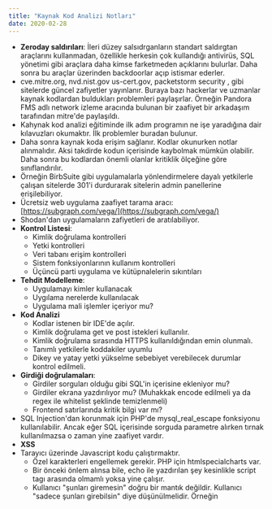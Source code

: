 ```yaml
---
title: "Kaynak Kod Analizi Notları"
date: 2020-02-28
---
```


- **Zeroday saldırıları**: İleri düzey salsıdrganların standart saldırgtan araçlarını kullanmadan, özellikle herkesin çok kullandığı antivirüs, SQL yönetimi gibi araçlara daha kimse farketmeden açıklarını bulurlar. Daha sonra bu araçlar üzerinden backdoorlar açıp istismar ederler.
- cve.mitre.org, nvd.nist.gov us-cert.gov, packetstorm security , gibi sitelerde güncel zafiyetler yayınlanır. Buraya bazı hackerlar ve uzmanlar kaynak kodlardan buldukları problemleri paylaşırlar. Örneğin Pandora FMS adlı network izleme aracında bulunan bir zaafiyet bir arkadaşım tarafından mitre'de paylaşıldı.
- Kahynak kod analizi eğitiminde ilk adım programın ne işe yaradığına dair kılavuzları okumaktır. İlk problemler buradan bulunur.
- Daha sonra kaynak koda erişim sağlanır. Kodlar okunurken notlar alınmalıdır. Aksi takdirde kodun içerisinde kaybolmak mümkün olabilir. Daha sonra bu kodlardan önemli olanlar kritiklik ölçeğine göre sınıflandırılır.
- Örneğin BirbSuite gibi uygulamalarla yönlendirmelere dayalı yetkilerle çalışan sitelerde 301'i durdurarak sitelerin admin panellerine erişilebiliyor.
- Ücretsiz web uygulama zaafiyet tarama aracı: [https://subgraph.com/vega/](https://subgraph.com/vega/)
- Shodan'dan uygulamaların zafiyetleri de aratılabiliyor.
- **Kontrol Listesi**:
    - Kimlik doğrulama kontrolleri
    - Yetki kontrolleri
    - Veri tabanı erişim kontrolleri
    - Sistem fonksiyonlarının kullanım kontrolleri
    - Üçüncü parti uygulama ve kütüpnalelerin sıkıntıları
- **Tehdit Modelleme**:
    - Uygulamayı kimler kullanacak
    - Uygılama nerelerde kullanılacak
    - Uygulama mali işlemler içeriyor mu?
- **Kod Analizi**
    - Kodlar istenen bir IDE'de açılır.
    - Kimlik doğrulama get ve post istekleri kullanılır.
    - Kimlik doğrulama sırasında HTTPS kullanıldığından emin olunmalı.
    - Tanımlı yetkilerle koddakiler uyumlu
    - Dikey ve yatay yetki yükselme sebebiyet verebilecek durumlar kontrol edilmeli.
- **Girdiği doğrulamaları**:
    - Girdiler sorguları olduğu gibi SQL'in içerisine ekleniyor mu?
    - Girdiler ekrana yazdırılıyor mu? (Muhakkak encode edilmeli ya da regex ile whitelist şeklinde temizlenmeli)
    - Frontend satırlarında kritik bilgi var mı?
- SQL Injection'dan korunmak için PHP'de mysql\_real\_escape fonksiyonu kullanılabilir. Ancak eğer SQL içerisinde sorguda parametre alırken tırnak kullanılmazsa o zaman yine zaafiyet vardır.
- **XSS**
- Tarayıcı üzerinde Javascript kodu çalıştırmaktır.
    - Özel karakterleri engellemek gerekir. PHP için htmlspecialcharts var.
    - Bir önceki önlem alınsa bile, echo ile yazdırılan şey kesinlikle script tagı arasında olmamlı yoksa yine çalışır.
    - Kullanıcı "şunları giremesin" doğru bir mantık değildir. Kullanıcı "sadece şunları girebilsin" diye düşünülmelidir. Örneğin <script> tagı engellenebilir ama hackerlar <sCript> diye bunu aşabilirler.
    - Script tagı dışında <body onload = alert()> diyerek de XSS yapabilir.
- **LFI / Directory Traversal**
    - Bu zaafiyet sunucudaki dosyanın görüntülenmesi durumudur. "Local File Inclusion"
- RFI denilen bir metot daha var. Tam anlamadım. Öğrenirsem yazarım. URL'den parametrre gönderip config.php'yi base64 formatında alıp daha sonrasında okumaya yarıyor
- **File Upload**
    - Dosyanın uzantı, boyut ve tipi muhakkak kontrol edilmelidir.
    - Kaynak kod analizi yaparken $\_FILES aratılarak gözden geçirilebilir.
- **Remote Code Execution**:
    - Sisteme herhangi bir şey yüklemeksizin sistemde komut çalıştırma eylemidir.
    - Güvenlik yazılımlarında, ağ izleme araçlarında vs. kullanılamktadır.
    - Örneğin bir sunucuya erişimde, `ls` komutundan sonra `;` ya da \` gibi işaretlerden sonra gelen komutlar kullanılabiliyorsa bu sunucuaya ciddi bir erişim söz konusu olur.
    - Bu tür zaafiyetler pek paylaşılmaz.
    - PHP için `shell....args` diye bir fonksiyon var komut satırına sadece belirli bilgilerin girilebilmesini sağlar.
    - Bir kez bu açık bulunduktan sonra örneğin ilgili uygulamanın web arayüzündeki inputa girip `bash` komutu üzerinden kendi IP'mize bu kurban makinadaki konsolu yönlendirip bu makineyi kendi makinamızda tam erişimle kullanabiliriz.
    - Bu zaafiyetleri örneğin ağ izleme araçlarının PHP kodlarından eval, exec gibi komut satırınd çalışan kodları aratıp daha sonra bu fonksiyonlara erişimi olan inputları bulup saldırabiliriz.
- RIPS adlı araçla kaynak kod analizi yapmak mümkündür. Bu araçlar bazen aslında güvenli olan yerleri de yakalar. Bu araçlar genellikle sadece inputları arar.
- Python için Bandit var.
- .NET için .NET Security Guard : [https://marketplace.visualstudio.com/items?itemName=JaroslavLobacevski.SecurityCodeScan](https://marketplace.visualstudio.com/items?itemName=JaroslavLobacevski.SecurityCodeScan)
